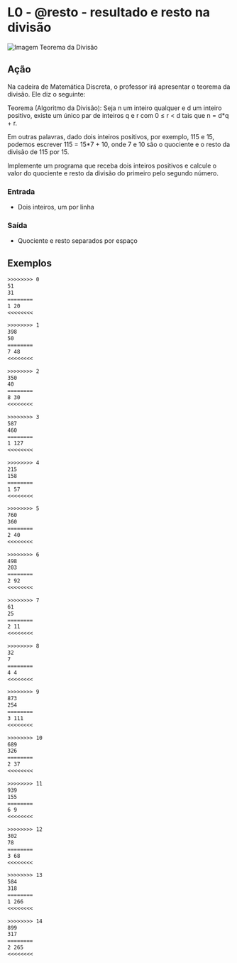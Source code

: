# L0 - @resto - resultado e resto na divisão

![Imagem Teorema da Divisão](cover.png)

## Ação

Na cadeira de Matemática Díscreta, o professor irá apresentar o teorema da
divisão. Ele diz o seguinte:

Teorema (Algoritmo da Divisão): Seja n um inteiro qualquer e d um inteiro
positivo, existe um único par de inteiros q e r com 0 ≤ r < d tais que n =
d*q + r.

Em outras palavras, dado dois inteiros positivos, por exemplo, 115 e 15,
podemos escrever 115 = 15*7 + 10, onde 7 e 10 são o quociente e o resto da
divisão de 115 por 15.

Implemente um programa que receba dois inteiros positivos e calcule o valor do
quociente e resto da divisão do primeiro pelo segundo número.

### Entrada

- Dois inteiros, um por linha

### Saída

- Quociente e resto separados por espaço

## Exemplos

```txt
>>>>>>>> 0
51
31
========
1 20
<<<<<<<<

>>>>>>>> 1
398
50
========
7 48
<<<<<<<<

>>>>>>>> 2
350
40
========
8 30
<<<<<<<<

>>>>>>>> 3
587
460
========
1 127
<<<<<<<<

>>>>>>>> 4
215
158
========
1 57
<<<<<<<<

>>>>>>>> 5
760
360
========
2 40
<<<<<<<<

>>>>>>>> 6
498
203
========
2 92
<<<<<<<<

>>>>>>>> 7
61
25
========
2 11
<<<<<<<<

>>>>>>>> 8
32
7
========
4 4
<<<<<<<<

>>>>>>>> 9
873
254
========
3 111
<<<<<<<<

>>>>>>>> 10
689
326
========
2 37
<<<<<<<<

>>>>>>>> 11
939
155
========
6 9
<<<<<<<<

>>>>>>>> 12
302
78
========
3 68
<<<<<<<<

>>>>>>>> 13
584
318
========
1 266
<<<<<<<<

>>>>>>>> 14
899
317
========
2 265
<<<<<<<<
```
